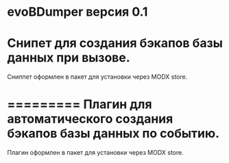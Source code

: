 evoBDumper версия 0.1
=========
Снипет для создания бэкапов базы данных при вызове.
=========
Сниппет оформлен в пакет для установки через MODX store.


=========
Плагин для автоматического создания бэкапов базы данных по событию.
=========
Плагин оформлен в пакет для установки через MODX store.

